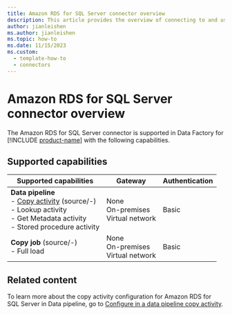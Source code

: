 ```yaml
---
title: Amazon RDS for SQL Server connector overview
description: This article provides the overview of connecting to and using Amazon RDS for SQL Server data in Data Factory.
author: jianleishen
ms.author: jianleishen
ms.topic: how-to
ms.date: 11/15/2023
ms.custom:
  - template-how-to
  - connectors
---
```


# Amazon RDS for SQL Server connector overview

The Amazon RDS for SQL Server connector is supported in Data Factory for [!INCLUDE [product-name](../includes/product-name.md)] with the following capabilities.

## Supported capabilities

| Supported capabilities| Gateway | Authentication|
|---------| --------| --------|
| **Data pipeline**<br>- [Copy activity](connector-amazon-rds-for-sql-server-copy-activity.md) (source/-) <br>- Lookup activity<br>- Get Metadata activity  <br>- Stored procedure activity |None<br> On-premises<br> Virtual network |Basic |
| **Copy job** (source/-) <br>- Full load |None<br> On-premises<br> Virtual network |Basic |

## Related content

To learn more about the copy activity configuration for Amazon RDS for SQL Server in Data pipeline, go to [Configure in a data pipeline copy activity](connector-amazon-rds-for-sql-server-copy-activity.md).
